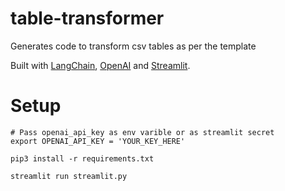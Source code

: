 # table-transformer
Generates code to transform csv tables as per the template

Built with [LangChain](https://github.com/hwchase17/langchain), [OpenAI](https://openai.com/) and [Streamlit](https://streamlit.io/).

# Setup
```shell
# Pass openai_api_key as env varible or as streamlit secret
export OPENAI_API_KEY = 'YOUR_KEY_HERE'
```
```shell
pip3 install -r requirements.txt
``` 
```shell
streamlit run streamlit.py
```

